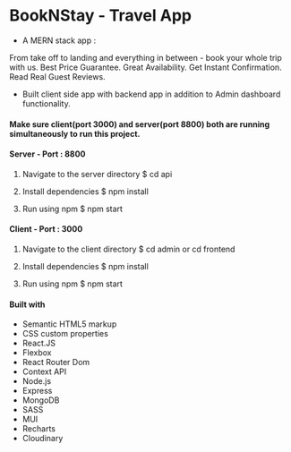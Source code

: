 # BookNStay - Travel App

- A MERN stack app :

From take off to landing and everything in between - book your whole trip with us. Best Price Guarantee. Great Availability. Get Instant Confirmation. Read Real Guest Reviews.

- Built client side app with backend app in addition to Admin dashboard functionality.

#### Make sure client(port 3000) and server(port 8800) both are running simultaneously to run this project.

#### Server - Port : 8800

1. Navigate to the server directory
   $ cd api

2. Install dependencies
   $ npm install

3. Run using npm
   $ npm start

#### Client - Port : 3000

1. Navigate to the client directory
   $ cd admin or cd frontend

2. Install dependencies
   $ npm install

3. Run using npm
   $ npm start

#### Built with

- Semantic HTML5 markup
- CSS custom properties
- React.JS
- Flexbox
- React Router Dom
- Context API
- Node.js
- Express
- MongoDB
- SASS
- MUI
- Recharts
- Cloudinary
